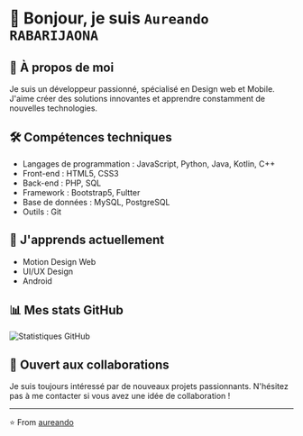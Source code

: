 # 👋 Bonjour, je suis ``Aureando RABARIJAONA``

## 🚀 À propos de moi
Je suis un développeur passionné, spécialisé en Design web et Mobile. J'aime créer des solutions innovantes et apprendre constamment de nouvelles technologies.

## 🛠 Compétences techniques
- Langages de programmation : JavaScript, Python, Java, Kotlin, C++
- Front-end : HTML5, CSS3
- Back-end : PHP, SQL
- Framework : Bootstrap5, Fultter
- Base de données : MySQL, PostgreSQL
- Outils : Git
  
## 🌱 J'apprends actuellement
- Motion Design Web
- UI/UX Design
- Android
  
## 📊 Mes stats GitHub
![Statistiques GitHub](https://github-readme-stats.vercel.app/api?username=aureando&show_icons=true&theme=radical)


## 🤝 Ouvert aux collaborations
Je suis toujours intéressé par de nouveaux projets passionnants. N'hésitez pas à me contacter si vous avez une idée de collaboration !

---

⭐️ From [aureando](https://github.com/aureando)
